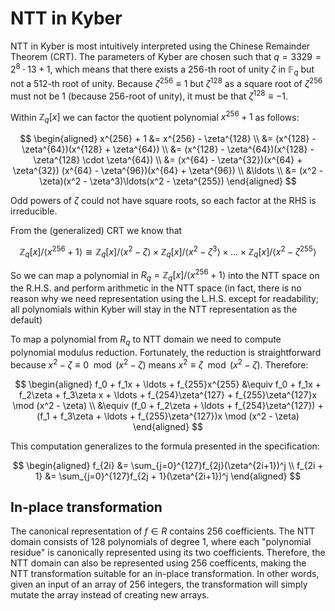 # NTT in Kyber
NTT in Kyber is most intuitively interpreted using the Chinese Remainder Theorem (CRT). The parameters of Kyber are chosen such that $q = 3329 = 2^8 \cdot 13 + 1$, which means that there exists a 256-th root of unity $\zeta$ in $\mathbb{F}_q$ but not a 512-th root of unity. Because $\zeta^{256} \equiv 1$ but $\zeta^{128}$ as a square root of $\zeta^{256}$ must not be 1 (because 256-root of unity), it must be that $\zeta^{128} \equiv -1$.

Within $\mathbb{Z}_q[x]$ we can factor the quotient polynomial $x^{256} + 1$ as follows:

$$
\begin{aligned}
x^{256} + 1 &= x^{256} - \zeta^{128} \\
&= (x^{128} - \zeta^{64})(x^{128} + \zeta^{64}) \\
&= (x^{128} - \zeta^{64})(x^{128} - \zeta^{128} \cdot \zeta^{64}) \\
&= (x^{64} - \zeta^{32})(x^{64} + \zeta^{32})
    (x^{64} - \zeta^{96})(x^{64} + \zeta^{96}) \\
&\ldots \\
&= (x^2 - \zeta)(x^2 - \zeta^3)\ldots(x^2 - \zeta^{255})
\end{aligned}
$$

Odd powers of $\zeta$ could not have square roots, so each factor at the RHS is irreducible.

From the (generalized) CRT we know that

$$
\mathbb{Z}_q[x] / \langle
    x^{256} + 1
\rangle
\cong 
\mathbb{Z}_q[x] / \langle
    x^2 - \zeta
\rangle
\times \mathbb{Z}_q[x] / \langle
    x^2 - \zeta^3
\rangle
\times \ldots \times \mathbb{Z}_q[x] / \langle
    x^2 - \zeta^{255}
\rangle
$$

So we can map a polynomial in $R_q = \mathbb{Z}_q[x] / \langle x^{256} + 1 \rangle$ into the NTT space on the R.H.S. and perform arithmetic in the NTT space (in fact, there is no reason why we need representation using the L.H.S. except for readability; all polynomials within Kyber will stay in the NTT representation as the default)

To map a polynomial from $R_q$ to NTT domain we need to compute polynomial modulus reduction. Fortunately, the reduction is straightforward because $x^2 - \zeta \equiv 0 \mod (x^2 - \zeta)$ means $x^2 \equiv \zeta \mod (x^2 - \zeta)$. Therefore:

$$
\begin{aligned}
f_0 + f_1x + \ldots + f_{255}x^{255} 
&\equiv f_0 + f_1x 
    + f_2\zeta + f_3\zeta x 
    + \ldots 
    + f_{254}\zeta^{127} + f_{255}\zeta^{127}x 
    \mod (x^2 - \zeta) \\
&\equiv (f_0 + f_2\zeta + \ldots + f_{254}\zeta^{127})
    + (f_1 + f_3\zeta + \ldots + f_{255}\zeta^{127})x
    \mod (x^2 - \zeta)
\end{aligned}
$$

This computation generalizes to the formula presented in the specification:

$$
\begin{aligned}
f_{2i} &= \sum_{j=0}^{127}f_{2j}(\zeta^{2i+1})^j \\
f_{2i + 1} &= \sum_{j=0}^{127}f_{2j + 1}(\zeta^{2i+1})^j
\end{aligned}
$$

## In-place transformation
The canonical representation of $f \in R$ contains 256 coefficients. The NTT domain consists of 128 polynomials of degree 1, where each "polynomial residue" is canonically represented using its two coefficients. Therefore, the NTT domain can also be represented using 256 coefficents, making the NTT transformation suitable for an in-place transformation. In other words, given an input of an array of 256 integers, the transformation will simply mutate the array instead of creating new arrays.